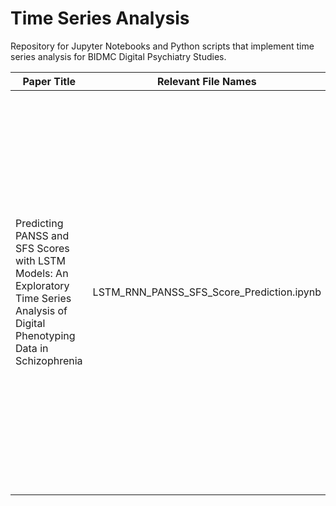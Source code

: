 # Time Series Analysis
Repository for Jupyter Notebooks and Python scripts that implement time series analysis for BIDMC Digital Psychiatry Studies.

| Paper Title | Relevant File Names | Description |
| ----------- | ------------------- | ----------- |
| Predicting PANSS and SFS Scores with LSTM Models: An Exploratory Time Series Analysis of Digital Phenotyping Data in Schizophrenia | LSTM_RNN_PANSS_SFS_Score_Prediction.ipynb | This Jupyter notebook loads in forward filled data from the SHARP dataset containing active, passive, and structured survey data. It preprocesses the data for time series analysis, creates RNN and LSTM models, trains the models on a training subset of the data, and evaluates performance using KFold cross-validation on a test subset of data. |
